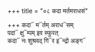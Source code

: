 +++
title = "०८ कदा मर्तमराधसं"

+++
कदा᳓ म᳓र्तम् अराध᳓सम्  
पदा᳓ क्षु᳓म्पम् इव स्फुरत्  
कदा᳓ नः शुश्रवद् गि᳓र इ᳓न्द्रो अङ्ग᳓